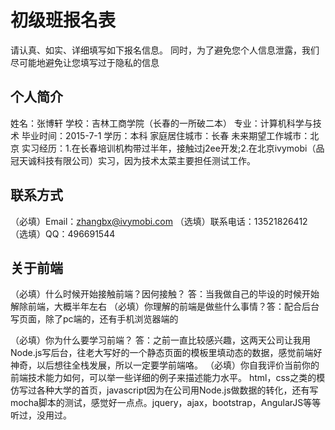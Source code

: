 # 初级班报名表

请认真、如实、详细填写如下报名信息。
同时，为了避免您个人信息泄露，我们尽可能地避免让您填写过于隐私的信息

## 个人简介

姓名：张博轩
学校：吉林工商学院（长春的一所破二本）
专业：计算机科学与技术
毕业时间：2015-7-1
学历：本科
家庭居住城市：长春
未来期望工作城市：北京
实习经历：1.在长春培训机构带过半年，接触过j2ee开发;2.在北京ivymobi（品冠天诚科技有限公司）实习，因为技术太菜主要担任测试工作。
## 联系方式

（必填）Email：zhangbx@ivymobi.com
（选填）联系电话：13521826412
（选填）QQ：496691544

## 关于前端

（必填）什么时候开始接触前端？因何接触？
答：当我做自己的毕设的时候开始解除前端，大概半年左右
（必填）你理解的前端是做些什么事情？答：配合后台写页面，除了pc端的，还有手机浏览器端的

（必填）你为什么要学习前端？
答：之前一直比较感兴趣，这两天公司让我用Node.js写后台，往老大写好的一个静态页面的模板里填动态的数据，感觉前端好神奇，以后想往全栈发展，所以一定要学前端咯。
（必填）你自我评价当前你的前端技术能力如何，可以举一些详细的例子来描述能力水平。
html，css之类的模仿写过各种大学的首页，javascript因为在公司用Node.js做数据的转化，还有写mocha脚本的测试，感觉好一点点。jquery，ajax，bootstrap，AngularJS等等听过，没用过。

